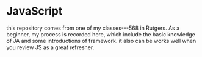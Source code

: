 # JavaScript
this repository comes from one of my classes---568 in Rutgers. As a beginner, my process is recorded here, which include the basic knowledge of JA and some introductions of framework. it also can be works well when you review JS as a great refresher. 
